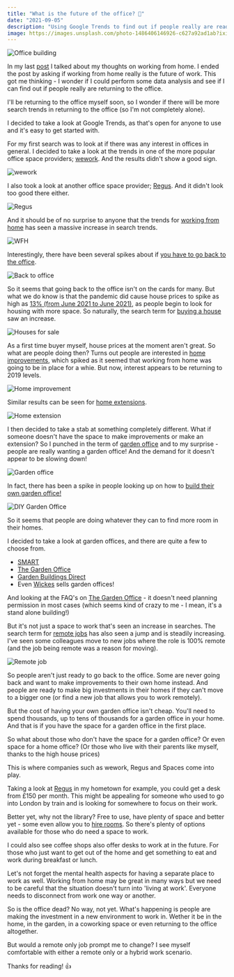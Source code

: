 ```yaml
---
title: "What is the future of the office? 🏢"
date: "2021-09-05"
description: "Using Google Trends to find out if people really are ready to go back to the office."
image: https://images.unsplash.com/photo-1486406146926-c627a92ad1ab?ixid=MnwxMjA3fDB8MHxwaG90by1wYWdlfHx8fGVufDB8fHx8&ixlib=rb-1.2.1&auto=format&fit=crop&w=1650&q=80
---
```


![Office building](https://images.unsplash.com/photo-1486406146926-c627a92ad1ab?ixid=MnwxMjA3fDB8MHxwaG90by1wYWdlfHx8fGVufDB8fHx8&ixlib=rb-1.2.1&auto=format&fit=crop&w=1650&q=80)

In my last [post](https://joshblewitt.dev/blog/2021-08-25-wfh-review/) I talked about my thoughts on working from home. I ended the post by asking if working from home really is the future of work. This got me thinking - I wonder if I could perform some data analysis and see if I can find out if people really are returning to the office.

I'll be returning to the office myself soon, so I wonder if there will be more search trends in returning to the office (so I'm not completely alone).

I decided to take a look at Google Trends, as that's open for anyone to use and it's easy to get started with.

For my first search was to look at if there was any interest in offices in general. I decided to take a look at the trends in one of the more popular office space providers; [wework](https://trends.google.co.uk/trends/explore?date=2019-01-01%202021-08-30&geo=GB&q=wework). And the results didn't show a good sign.

![wework](https://i.imgur.com/vMZRIDn.jpg)

I also took a look at another office space provider; [Regus](https://trends.google.co.uk/trends/explore?date=2019-01-01%202021-08-30&geo=GB&q=Regus). And it didn't look too good there either.

![Regus](https://i.imgur.com/4rg2dn3.jpg)

And it should be of no surprise to anyone that the trends for [working from home](https://trends.google.co.uk/trends/explore?date=2019-01-01%202021-08-30&geo=GB&q=working%20from%20home) has seen a massive increase in search trends.

![WFH](https://i.imgur.com/kERUG3u.jpg)

Interestingly, there have been several spikes about if [you have to go back to the office](https://trends.google.co.uk/trends/explore?date=2019-01-01%202021-08-30&geo=GB&q=do%20I%20have%20to%20go%20back%20to%20the%20office).

![Back to office](https://i.imgur.com/ooHnrZJ.jpg)

So it seems that going back to the office isn't on the cards for many. But what we do know is that the pandemic did cause house prices to spike as high as [13% (from June 2021 to June 2021)](https://www.bbc.co.uk/news/business-58274811), as people begin to look for housing with more space. So naturally, the search term for [buying a house](https://trends.google.co.uk/trends/explore?date=2019-01-01%202021-08-30&geo=GB&q=house%20for%20sale) saw an increase.

![Houses for sale](https://i.imgur.com/oZlsltw.jpg)

As a first time buyer myself, house prices at the moment aren't great. So what are people doing then? Turns out people are interested in [home improvements](https://trends.google.co.uk/trends/explore?date=2019-01-01%202021-08-30&geo=GB&q=home%20improvement), which spiked as it seemed that working from home was going to be in place for a whie. But now, interest appears to be returning to 2019 levels.

![Home improvement](https://i.imgur.com/Ii0cqis.jpg)

Similar results can be seen for [home extensions](https://trends.google.co.uk/trends/explore?date=2019-01-01%202021-08-30&geo=GB&q=house%20extension).

![Home extension](https://i.imgur.com/tRhm4VQ.jpg)

I then decided to take a stab at something completely different. What if someone doesn't have the space to make improvements or make an extension? So I punched in the term of [garden office](https://trends.google.co.uk/trends/explore?date=2019-01-01%202021-08-30&geo=GB&q=%2Fm%2F064pl3n) and to my surprise - people are really wanting a garden office! And the demand for it doesn't appear to be slowing down!

![Garden office](https://i.imgur.com/UHvE0ll.jpg)

In fact, there has been a spike in people looking up on how to [build their own garden office!](https://trends.google.co.uk/trends/explore?q=how%20to%20build%20a%20garden%20office&date=2019-01-01%202021-08-30&geo=GB)

![DIY Garden Office](https://i.imgur.com/gbNPmL4.jpg)

So it seems that people are doing whatever they can to find more room in their homes.

I decided to take a look at garden offices, and there are quite a few to choose from.
- [SMART](https://www.smartgardenoffices.co.uk/)
- [The Garden Office](https://www.thegardenoffice.co.uk/)
- [Garden Buildings Direct](https://www.gardenbuildingsdirect.co.uk/garden-offices)
- Even [Wickes](https://www.wickes.co.uk/Products/Gardens/Garden-Buildings/Garden-Office/c/1084000) sells garden offices!

And looking at the FAQ's on [The Garden Office](https://www.thegardenoffice.co.uk/design-your-space/faqs/) - it doesn't need planning permission in most cases (which seems kind of crazy to me - I mean, it's a stand alone building!)

But it's not just a space to work that's seen an increase in searches. The search term for [remote jobs](https://trends.google.co.uk/trends/explore?date=2019-01-01%202021-08-30&geo=GB&q=remote%20job) has also seen a jump and is steadily increasing. I've seen some colleagues move to new jobs where the role is 100% remote (and the job being remote was a reason for moving).

![Remote job](https://i.imgur.com/C4cb3t1.jpg)

So people aren't just ready to go back to the office. Some are never going back and want to make improvements to their own home instead. And people are ready to make big investments in their homes if they can't move to a bigger one (or find a new job that allows you to work remotely).

But the cost of having your own garden office isn't cheap. You'll need to spend thousands, up to tens of thousands for a garden office in your home. And that is if you have the space for a garden office in the first place.

So what about those who don't have the space for a garden office? Or even space for a home office? (Or those who live with their parents like myself, thanks to the high house prices)

This is where companies such as wework, Regus and Spaces come into play.

Taking a look at [Regus](https://www.regus.com/en-gb/united-kingdom/milton-keynes/midsummer-court-1617) in my hometown for example, you could get a desk from £150 per month. This might be appealing for someone who used to go into London by train and is looking for somewhere to focus on their work.

Better yet, why not the library? Free to use, have plenty of space and better yet - some even allow you to [hire rooms](https://www.milton-keynes.gov.uk/libraries/about-libraries/library-room-hire). So there's plenty of options available for those who do need a space to work.

I could also see coffee shops also offer desks to work at in the future. For those who just want to get out of the home and get something to eat and work during breakfast or lunch.

Let's not forget the mental health aspects for having a separate place to work as well. Working from home may be great in many ways but we need to be careful that the situation doesn't turn into 'living at work'. Everyone needs to disconnect from work one way or another.

So is the office dead? No way, not yet. What's happening is people are making the investment in a new environment to work in. Wether it be in the home, in the garden, in a coworking space or even returning to the office altogether.

But would a remote only job prompt me to change? I see myself comfortable with either a remote only or a hybrid work scenario.

Thanks for reading! 👍